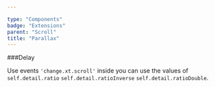 ```yaml
---

type: "Components"
badge: "Extensions"
parent: "Scroll"
title: "Parallax"
---
```


###Delay

Use events `'change.xt.scroll'` inside you can use the values of `self.detail.ratio` `self.detail.ratioInverse` `self.detail.ratioDouble`.

<demo>
  <div class="gatsby_demo_item" data-iframe="iframe/demos/scroll/parallax">
  </div>
</demo>
